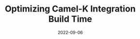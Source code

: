 ---
title: "Optimizing Camel-K Integration Build Time"
date: 2022-09-06
summary: "Scaling the Camel K operator vertically to improve the integration build time."
externalUrl: "https://camel.apache.org/blog/2022/06/Optimizing-Camel-K-Integration-Build-Time/"
tags: ["Open Source", "Outreachy", "Apache Camel"]

_build:
    render: "false"
    list: "local"
---
